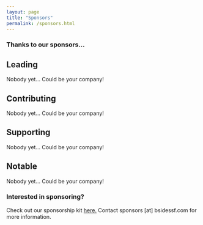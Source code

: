 ```yaml
---
layout: page
title: "Sponsors"
permalink: /sponsors.html
--- 
```


### Thanks to our sponsors...

## Leading
Nobody yet... Could be your company!

## Contributing
Nobody yet... Could be your company!

## Supporting
Nobody yet... Could be your company!

## Notable
Nobody yet... Could be your company!

### Interested in sponsoring?
Check out our sponsorship kit [here.](downloads/BSides_SF_Sponsorship_kit.pdf)
Contact sponsors [at] bsidessf.com for more information.
